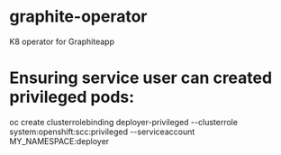 # graphite-operator
K8 operator for Graphiteapp

# Ensuring service user can created privileged pods:

oc create clusterrolebinding deployer-privileged --clusterrole system:openshift:scc:privileged --serviceaccount MY_NAMESPACE:deployer

